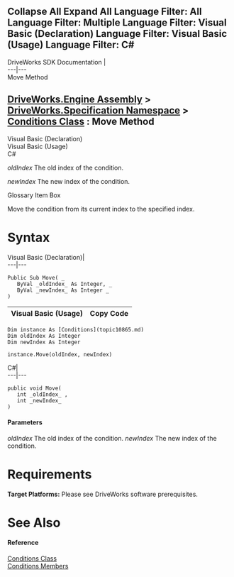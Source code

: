 Collapse All Expand All Language Filter: All  Language Filter: Multiple  Language Filter: Visual Basic (Declaration) Language Filter: Visual Basic (Usage) Language Filter: C#  
---  
DriveWorks SDK Documentation  |   
---|---  
Move Method   
  
[DriveWorks.Engine Assembly](topic2156.md) > [DriveWorks.Specification Namespace](topic10764.md) > [Conditions Class](topic10865.md) : Move Method  
---  
  
Visual Basic (Declaration)    
Visual Basic (Usage)    
C# 

_oldIndex_
    The old index of the condition.

_newIndex_
    The new index of the condition.

Glossary Item Box

Move the condition from its current index to the specified index. 

# Syntax

Visual Basic (Declaration)|   
---|---  
      
    
    Public Sub Move( _
       ByVal _oldIndex_ As Integer, _
       ByVal _newIndex_ As Integer _
    )   
  
Visual Basic (Usage)| Copy Code  
---|---  
      
    
    Dim instance As [Conditions](topic10865.md)
    Dim oldIndex As Integer
    Dim newIndex As Integer
     
    instance.Move(oldIndex, newIndex)  
  
C#|   
---|---  
      
    
    public void Move( 
       int _oldIndex_ ,
       int _newIndex_
    )  
  
#### Parameters

 _oldIndex_
    The old index of the condition.
_newIndex_
    The new index of the condition.

# Requirements

**Target Platforms:** Please see DriveWorks software prerequisites.

# See Also

#### Reference

[Conditions Class](topic10865.md)   
[Conditions Members](topic10866.md)


